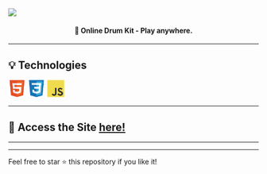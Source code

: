 <img align="center" src="https://i.imgur.com/QMv2Pp3.png">
<h4 align="center">🥁 Online Drum Kit - Play anywhere.</h4>

<hr>

## 💡 Technologies
  <p align="left">
    <img src="https://raw.githubusercontent.com/devicons/devicon/d00d0969292a6569d45b06d3f350f463a0107b0d/icons/html5/html5-original.svg" alt="html5" width="35" height="35"/>
    <img src="https://raw.githubusercontent.com/devicons/devicon/d00d0969292a6569d45b06d3f350f463a0107b0d/icons/css3/css3-original.svg" alt="css3" width="35" height="35"/>
    <img src="https://raw.githubusercontent.com/devicons/devicon/d00d0969292a6569d45b06d3f350f463a0107b0d/icons/javascript/javascript-original.svg" alt="javascript" width="35" height="35"/>
  </p>
<hr>

<h2>📍 Access the Site <a href="https://online-drum-kit.netlify.app">here!</a></h2>

<hr>

***
Feel free to star ⭐ this repository if you like it!
